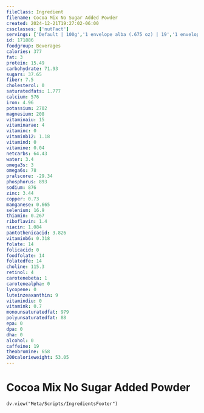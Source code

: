 ```yaml
---
fileClass: Ingredient
filename: Cocoa Mix No Sugar Added Powder
created: 2024-12-21T19:27:02-06:00
cssclasses: ['nutFact']
servings: ['Default | 100g','1 envelope alba (.675 oz) | 19','1 envelope  swiss miss (.53 oz) | 15']
id: 171886
foodgroup: Beverages
calories: 377
fat: 3
protein: 15.49
carbohydrate: 71.93
sugars: 37.65
fiber: 7.5
cholesterol: 0
saturatedfats: 1.777
calcium: 576
iron: 4.96
potassium: 2702
magnesium: 208
vitaminaiu: 15
vitaminarae: 4
vitaminc: 0
vitaminb12: 1.18
vitamind: 0
vitamine: 0.04
netcarbs: 64.43
water: 3.4
omega3s: 3
omega6s: 78
pralscore: -29.34
phosphorus: 893
sodium: 876
zinc: 3.44
copper: 0.73
manganese: 0.665
selenium: 16.9
thiamin: 0.267
riboflavin: 1.4
niacin: 1.084
pantothenicacid: 3.826
vitaminb6: 0.318
folate: 14
folicacid: 0
foodfolate: 14
folatedfe: 14
choline: 115.3
retinol: 4
carotenebeta: 1
carotenealpha: 0
lycopene: 0
luteinzeaxanthin: 9
vitamindiu: 0
vitamink: 0.7
monounsaturatedfat: 979
polyunsaturatedfat: 88
epa: 0
dpa: 0
dha: 0
alcohol: 0
caffeine: 19
theobromine: 658
200calorieweight: 53.05
---
```


# Cocoa Mix No Sugar Added Powder

```dataviewjs
dv.view("Meta/Scripts/IngredientsFooter")
```
